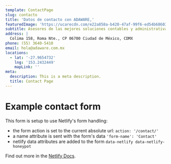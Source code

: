 ```yaml
---
template: ContactPage
slug: contacto
title: 'Datos de contacto con ADAWARE,'
featuredImage: 'https://ucarecdn.com/e22a858a-b420-47af-99f6-ed54b6860333/'
subtitle: Asesores de las mejores soluciones contables y administrativas
address: |
  Colima 158, Roma Nte., CP 06700 Ciudad de México, CDMX
phone: (55) 3640-5410
email: hola@adaware.com.mx
locations:
  - lat: '-27.9654732'
    lng: '153.2432449'
    mapLink: ''
meta:
  description: This is a meta description.
  title: Contact Page
---
```


# Example contact form

This form is setup to use Netlify's form handling:

- the form action is set to the current absolute url: `action: '/contact/'`
- a name attribute is sent with the form's data `'form-name': 'Contact'`
- netlify data attributes are added to the form `data-netlify data-netlify-honeypot`

Find out more in the [Netlify Docs](https://www.netlify.com/docs/form-handling/).
